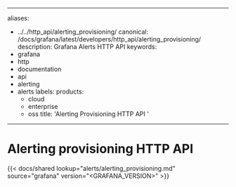 -----

aliases:

- ../../http\_api/alerting\_provisioning/
  canonical: /docs/grafana/latest/developers/http\_api/alerting\_provisioning/
  description: Grafana Alerts HTTP API
  keywords:
- grafana
- http
- documentation
- api
- alerting
- alerts
  labels:
  products:
  - cloud
  - enterprise
  - oss
    title: 'Alerting Provisioning HTTP API '

-----

# Alerting provisioning HTTP API

{{\< docs/shared lookup="alerts/alerting\_provisioning.md" source="grafana" version="\<GRAFANA\_VERSION\>" \>}}
